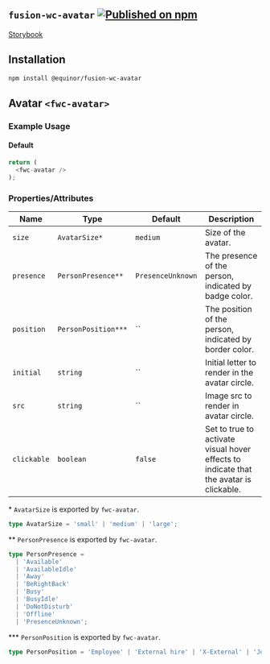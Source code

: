 <!--prettier-ignore-start-->
## `fusion-wc-avatar` [![Published on npm](https://img.shields.io/npm/v/@equinor/fusion-wc-avatar.svg)](https://www.npmjs.com/package/@equinor/fusion-wc-avatar)

[Storybook](https://equinor.github.io/fusion-web-components/?path=/docs/data-avatar)

## Installation
```sh
npm install @equinor/fusion-wc-avatar
```

## Avatar `<fwc-avatar>`
### Example Usage

#### Default
```ts
return (
  <fwc-avatar />
);
```

### Properties/Attributes

Name                    | Type                            | Default           | Description
---------------------   | --------------                  | -----------       | -----------------
`size`                  | `AvatarSize*`                   | `medium`          | Size of the avatar.
`presence`              | `PersonPresence**`              | `PresenceUnknown` | The presence of the person, indicated by badge color.
`position`              | `PersonPosition***`             | ``                | The position of the person, indicated by border color.
`initial`               | `string`                        | ``                | Initial letter to render in the avatar circle.
`src`                   | `string`                        | ``                | Image src to render in avatar circle.
`clickable`             | `boolean`                       | `false`           | Set to true to activate visual hover effects to indicate that the avatar is clickable.

\*  `AvatarSize` is exported by `fwc-avatar`.
```ts
type AvatarSize = 'small' | 'medium' | 'large';
```

\*\*  `PersonPresence` is exported by `fwc-avatar`.
```ts
type PersonPresence = 
  | 'Available'
  | 'AvailableIdle'
  | 'Away'
  | 'BeRightBack'
  | 'Busy'
  | 'BusyIdle'
  | 'DoNotDisturb'
  | 'Offline'
  | 'PresenceUnknown';
```

\*\*\*  `PersonPosition` is exported by `fwc-avatar`.
```ts
type PersonPosition = 'Employee' | 'External hire' | 'X-External' | 'Joint venture/Affiliate';
```
<!--prettier-ignore-end-->
